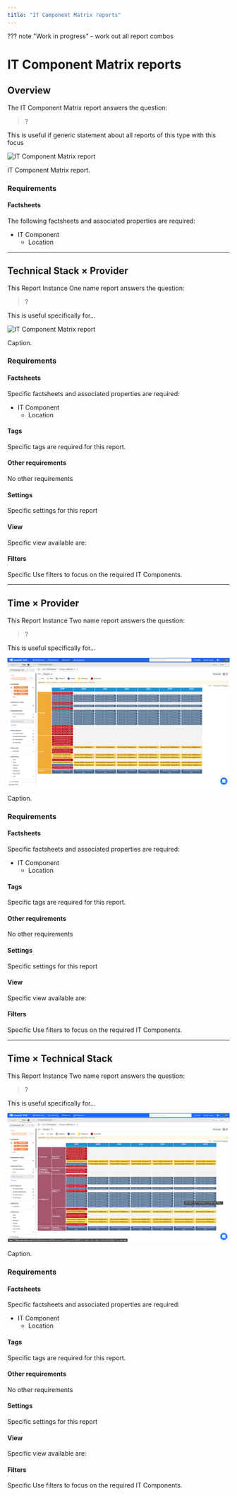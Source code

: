 ```yaml
---
title: "IT Component Matrix reports"
---
```


??? note "Work in progress"
    - work out all report combos

# IT Component Matrix reports

## Overview

The IT Component Matrix report answers the question:

>?

This is useful if generic statement about all reports of this type with this focus


![IT Component Matrix report](/assets/images/it-component-matrix.png)  

<p id="caption">IT Component Matrix report.</p>

### Requirements

#### Factsheets

The following factsheets and associated properties are required:

- IT Component
    - Location

<!--
#### Tags 

- No tags are required for this report

#### Other requirements

- No other requirements



#### Settings

Display this report as a chart or table. 

#### View

The views available are: 

#### Filters

Use filters to focus on the required IT Components.

Consider adding a Tag to the IT Component to reflect the highest Data Classification of data it stores or processes. This will enable you to filter for IT Components that manage "Confidential&nbsp;(L-3)" or "Restricted&nbsp;(L-2)" data.


#### Editing

This report cannot be edited
--> 

--- 

## Technical Stack × Provider

This Report Instance One name report answers the question:

>?

This is useful specifically for... 

![IT Component Matrix report](/assets/images/it-component-matrix-ts-provider.png)  

<p id="caption">Caption.</p>

### Requirements

#### Factsheets

Specific factsheets and associated properties are required:

- IT Component
    - Location

#### Tags 

Specific tags are required for this report.

#### Other requirements

No other requirements

#### Settings

Specific settings for this report 

#### View

Specific view available are: 

#### Filters

Specific Use filters to focus on the required IT Components.

--- 

## Time × Provider

This Report Instance Two name report answers the question:

>?

This is useful specifically for... 

![IT Component Matrix report](/assets/images/it-component-matrix-time-provider.png)  

<p id="caption">Caption.</p>

### Requirements

#### Factsheets

Specific factsheets and associated properties are required:

- IT Component
    - Location

#### Tags 

Specific tags are required for this report.

#### Other requirements

No other requirements

#### Settings

Specific settings for this report 

#### View

Specific view available are: 

#### Filters

Specific Use filters to focus on the required IT Components.

--- 

## Time × Technical Stack

This Report Instance Two name report answers the question:

>?

This is useful specifically for... 

![IT Component Matrix report](/assets/images/it-component-matrix-time-ts.png)  

<p id="caption">Caption.</p>

### Requirements

#### Factsheets

Specific factsheets and associated properties are required:

- IT Component
    - Location

#### Tags 

Specific tags are required for this report.

#### Other requirements

No other requirements

#### Settings

Specific settings for this report 

#### View

Specific view available are: 

#### Filters

Specific Use filters to focus on the required IT Components.
